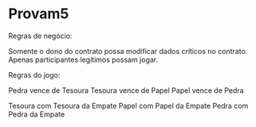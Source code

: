 # Provam5
Regras de negócio:

Somente o dono do contrato possa modificar dados críticos no contrato.
Apenas participantes legítimos possam jogar.

Regras do jogo:

Pedra vence de Tesoura
Tesoura vence de Papel
Papel vence de Pedra

Tesoura com Tesoura da Empate
Papel com Papel da Empate
Pedra com Pedra da Empate